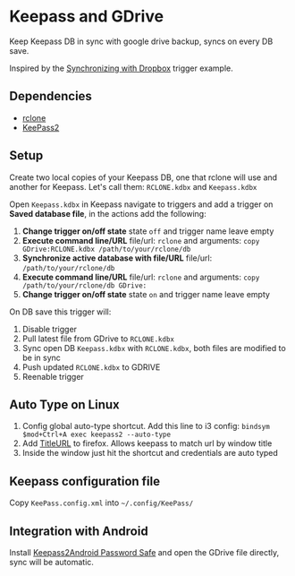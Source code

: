 # Keepass and GDrive

Keep Keepass DB in sync with google drive backup, syncs on every DB save.

Inspired by the [Synchronizing with Dropbox](https://keepass.info/help/kb/trigger_examples.html#dbsync) trigger example.

## Dependencies

- [rclone](https://rclone.org/drive/)
- [KeePass2](chttps://keepass.info/help/v2/setup.html)

## Setup

Create two local copies of your Keepass DB, one that rclone will use and another for Keepass.
Let's call them: `RCLONE.kdbx` and `Keepass.kdbx`

Open `Keepass.kdbx` in Keepass navigate to triggers and add a trigger on **Saved database file**, in the actions add the following:

1. **Change trigger on/off state** state `off` and trigger name leave empty
2. **Execute command line/URL** file/url: `rclone` and arguments: `copy GDrive:RCLONE.kdbx /path/to/your/rclone/db`
3. **Synchronize active database with file/URL** file/url: `/path/to/your/rclone/db`
4. **Execute command line/URL** file/url: `rclone` and arguments: `copy /path/to/your/rclone/db GDrive:`
5. **Change trigger on/off state** state `on` and trigger name leave empty

On DB save this trigger will:

1. Disable trigger
2. Pull latest file from GDrive to `RCLONE.kdbx`
3. Sync open DB `Keepass.kdbx` with `RCLONE.kdbx`, both files are modified to be in sync
4. Push updated `RCLONE.kdbx` to GDRIVE
5. Reenable trigger

## Auto Type on Linux

1. Config global auto-type shortcut. Add this line to i3 config: `bindsym $mod+Ctrl+A exec keepass2 --auto-type`
2. Add [TitleURL](https://addons.mozilla.org/en-US/firefox/addon/url-in-title/) to firefox. Allows keepass to match url by window title
3. Inside the window just hit the shortcut and credentials are auto typed


## Keepass configuration file
Copy `KeePass.config.xml` into `~/.config/KeePass/`


## Integration with Android

Install [Keepass2Android Password Safe](https://play.google.com/store/apps/details?id=keepass2android.keepass2android&hl=en_GB) and open the GDrive file directly, sync will be automatic.